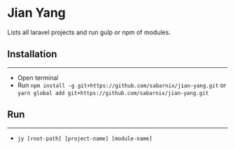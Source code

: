 
# Jian Yang

Lists all laravel projects and run gulp or npm of modules.
## Installation
* **
- Open terminal
- Run `npm install -g git+https://github.com/sabarnix/jian-yang.git` or `yarn global add git+https://github.com/sabarnix/jian-yang.git`

## Run
* **
* `jy [root-path] [project-name] [module-name]`

